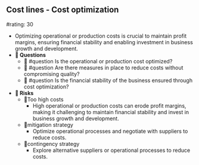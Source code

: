 ## Cost lines - Cost optimization
#rating: 30
- Optimizing operational or production costs is crucial to maintain profit margins, ensuring financial stability and enabling investment in business growth and development.
- **💭 Questions**
  - 💭 #question Is the operational or production cost optimized?
  - 💭 #question Are there measures in place to reduce costs without compromising quality?
  - 💭 #question Is the financial stability of the business ensured through cost optimization?
- **🚨 Risks**
  - 🚨Too high costs
    - High operational or production costs can erode profit margins, making it challenging to maintain financial stability and invest in business growth and development.
  - 🚨mitigation strategy
    - Optimize operational processes and negotiate with suppliers to reduce costs.
  - 🚨contingency strategy
    - Explore alternative suppliers or operational processes to reduce costs.


